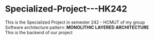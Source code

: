 # Specialized-Project---HK242
This is the Specialized Project in semester 242 - HCMUT of my group </br>
Software architecture pattern: **MONOLITHIC LAYERED ARCHITECTURE** </br>
This is the backend of our project